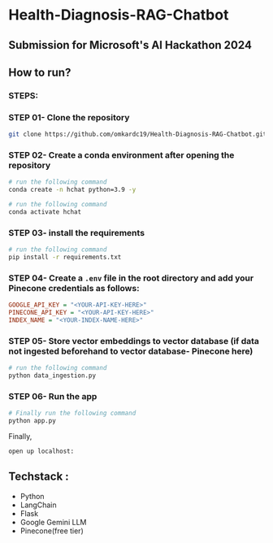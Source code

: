 # Health-Diagnosis-RAG-Chatbot
## Submission for Microsoft's AI Hackathon 2024

## How to run?
### STEPS:

### STEP 01- Clone the repository

```bash
git clone https://github.com/omkardc19/Health-Diagnosis-RAG-Chatbot.git
```

### STEP 02- Create a conda environment after opening the repository

```bash
# run the following command
conda create -n hchat python=3.9 -y
```

```bash
# run the following command
conda activate hchat
```

### STEP 03- install the requirements
```bash
# run the following command
pip install -r requirements.txt
```


### STEP 04- Create a `.env` file in the root directory and add your Pinecone credentials as follows:

```ini
GOOGLE_API_KEY = "<YOUR-API-KEY-HERE>" 
PINECONE_API_KEY = "<YOUR-API-KEY-HERE>"
INDEX_NAME = "<YOUR-INDEX-NAME-HERE>"
```
### STEP 05- Store vector embeddings to vector database (if data not ingested beforehand to vector database- Pinecone here)
```bash
# run the following command
python data_ingestion.py
```
### STEP 06- Run the app
```bash
# Finally run the following command
python app.py
```
Finally,
```bash
open up localhost:
```

## Techstack :

- Python
- LangChain
- Flask
- Google Gemini LLM
- Pinecone(free tier)
